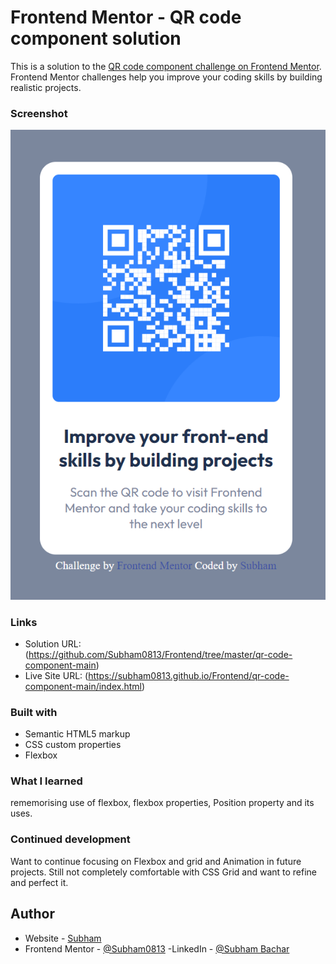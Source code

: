 # Frontend Mentor - QR code component solution

This is a solution to the [QR code component challenge on Frontend Mentor](https://www.frontendmentor.io/challenges/qr-code-component-iux_sIO_H). Frontend Mentor challenges help you improve your coding skills by building realistic projects. 

### Screenshot

![](./Screenshot.png)

### Links

- Solution URL: (https://github.com/Subham0813/Frontend/tree/master/qr-code-component-main)
- Live Site URL: (https://subham0813.github.io/Frontend/qr-code-component-main/index.html)

### Built with

- Semantic HTML5 markup
- CSS custom properties
- Flexbox

### What I learned

rememorising use of flexbox, flexbox properties, Position property and its uses.

### Continued development

Want to continue focusing on Flexbox and grid and Animation in future projects. Still not completely comfortable with CSS Grid and want to refine and perfect it.

## Author

- Website - [Subham](https://github.com/Subham0813)
- Frontend Mentor - [@Subham0813](https://www.frontendmentor.io/profile/Subham0813)
-LinkedIn - [@Subham Bachar](www.linkedin.com/in/subham-a13u97g)
<!-- - Twitter - [@yourusername](https://www.twitter.com/yourusername) -->
